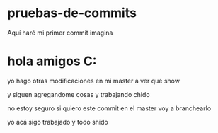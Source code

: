 # pruebas-de-commits

Aquí haré mi primer commit
imagina <h1> hola amigos C: </h1>

yo hago otras modificaciones en mi master a ver qué show

y siguen agregandome cosas y trabajando chido

no estoy seguro si quiero este commit en el master
voy a branchearlo

yo acá sigo trabajado y todo shido
